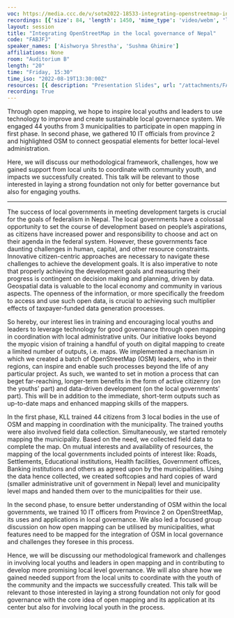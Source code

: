```yaml
---
voc: https://media.ccc.de/v/sotm2022-18533-integrating-openstreetmap-in-the-local-governance-of-nepal
recordings: [{'size': 84, 'length': 1450, 'mime_type': 'video/webm', 'language': 'eng', 'filename': 'sotm2022-18533-eng-Integrating_OpenStreetMap_in_the_local_governance_of_Nepal_webm-hd.webm', 'state': 'new', 'folder': 'webm-hd', 'high_quality': True, 'width': 1920, 'height': 1080, 'updated_at': '2022-09-24T18:59:52.559+02:00', 'recording_url': 'https://cdn.media.ccc.de/events/sotm/2022/webm-hd/sotm2022-18533-eng-Integrating_OpenStreetMap_in_the_local_governance_of_Nepal_webm-hd.webm', 'url': 'https://api.media.ccc.de/public/recordings/61981', 'event_url': 'https://api.media.ccc.de/public/events/a75fcaac-17fd-5015-b19f-bde6fe3e5d5c', 'conference_url': 'https://api.media.ccc.de/public/conferences/sotm2022'}, {'size': 43, 'length': 1450, 'mime_type': 'video/webm', 'language': 'eng', 'filename': 'sotm2022-18533-eng-Integrating_OpenStreetMap_in_the_local_governance_of_Nepal_webm-sd.webm', 'state': 'new', 'folder': 'webm-sd', 'high_quality': False, 'width': 720, 'height': 576, 'updated_at': '2022-09-24T18:52:04.870+02:00', 'recording_url': 'https://cdn.media.ccc.de/events/sotm/2022/webm-sd/sotm2022-18533-eng-Integrating_OpenStreetMap_in_the_local_governance_of_Nepal_webm-sd.webm', 'url': 'https://api.media.ccc.de/public/recordings/61978', 'event_url': 'https://api.media.ccc.de/public/events/a75fcaac-17fd-5015-b19f-bde6fe3e5d5c', 'conference_url': 'https://api.media.ccc.de/public/conferences/sotm2022'}, {'size': 21, 'length': 1427, 'mime_type': 'audio/mpeg', 'language': 'eng', 'filename': 'sotm2022-18533-eng-Integrating_OpenStreetMap_in_the_local_governance_of_Nepal_mp3.mp3', 'state': 'new', 'folder': 'mp3', 'high_quality': False, 'width': 0, 'height': 0, 'updated_at': '2022-09-24T18:40:03.455+02:00', 'recording_url': 'https://cdn.media.ccc.de/events/sotm/2022/mp3/sotm2022-18533-eng-Integrating_OpenStreetMap_in_the_local_governance_of_Nepal_mp3.mp3', 'url': 'https://api.media.ccc.de/public/recordings/61973', 'event_url': 'https://api.media.ccc.de/public/events/a75fcaac-17fd-5015-b19f-bde6fe3e5d5c', 'conference_url': 'https://api.media.ccc.de/public/conferences/sotm2022'}, {'size': 30, 'length': 1450, 'mime_type': 'video/mp4', 'language': 'eng', 'filename': 'sotm2022-18533-eng-Integrating_OpenStreetMap_in_the_local_governance_of_Nepal_sd.mp4', 'state': 'new', 'folder': 'h264-sd', 'high_quality': False, 'width': 720, 'height': 576, 'updated_at': '2022-09-24T18:36:16.036+02:00', 'recording_url': 'https://cdn.media.ccc.de/events/sotm/2022/h264-sd/sotm2022-18533-eng-Integrating_OpenStreetMap_in_the_local_governance_of_Nepal_sd.mp4', 'url': 'https://api.media.ccc.de/public/recordings/61971', 'event_url': 'https://api.media.ccc.de/public/events/a75fcaac-17fd-5015-b19f-bde6fe3e5d5c', 'conference_url': 'https://api.media.ccc.de/public/conferences/sotm2022'}, {'size': 52, 'length': 1450, 'mime_type': 'video/mp4', 'language': 'eng', 'filename': 'sotm2022-18533-eng-Integrating_OpenStreetMap_in_the_local_governance_of_Nepal_hd.mp4', 'state': 'new', 'folder': 'h264-hd', 'high_quality': True, 'width': 1920, 'height': 1080, 'updated_at': '2022-09-24T18:28:42.333+02:00', 'recording_url': 'https://cdn.media.ccc.de/events/sotm/2022/h264-hd/sotm2022-18533-eng-Integrating_OpenStreetMap_in_the_local_governance_of_Nepal_hd.mp4', 'url': 'https://api.media.ccc.de/public/recordings/61965', 'event_url': 'https://api.media.ccc.de/public/events/a75fcaac-17fd-5015-b19f-bde6fe3e5d5c', 'conference_url': 'https://api.media.ccc.de/public/conferences/sotm2022'}]
layout: session
title: "Integrating OpenStreetMap in the local governance of Nepal"
code: "FABJFJ"
speaker_names: ['Aishworya Shrestha', 'Sushma Ghimire']
affiliations: None
room: "Auditorium B"
length: "20"
time: "Friday, 15:30"
time_iso: "2022-08-19T13:30:00Z"
resources: [{ description: "Presentation Slides", url: "/attachments/FABJFJ_Integrating_OSM_in_the_local_governance_of_Nepal_XwirWca.pdf" }]
recording: True
---
```


Through open mapping, we hope to inspire local youths and leaders to use technology to improve and create sustainable local governance system. We engaged 44 youths from 3 municipalities to participate in open mapping in first phase. In second phase, we gathered 10 IT officials from province 2 and highlighted OSM to connect geospatial elements for better local-level administration. 

Here, we will discuss our methodological framework, challenges, how we gained support from local units to coordinate with community youth, and impacts we successfully created. This talk will be relevant to those interested in laying a strong foundation not only for better governance but also for engaging youths.

<hr>

The success of local governments in meeting development targets is crucial for the goals of federalism in Nepal. The local governments have a colossal opportunity to set the course of development based on people’s aspirations, as citizens have increased power and responsibility to choose and act on their agenda in the federal system. However, these governments face daunting challenges in human, capital, and other resource constraints. Innovative citizen-centric approaches are necessary to navigate these challenges to achieve the development goals. It is also imperative to note that properly achieving the development goals and measuring their progress is contingent on decision making and planning, driven by data. Geospatial data is valuable to the local economy and community in various aspects. The openness of the information, or more specifically the freedom to access and use such open data, is crucial to achieving such multiplier effects of taxpayer-funded data generation processes.

So hereby, our interest lies in training and encouraging local youths and leaders to leverage technology for good governance through open mapping in coordination with local administrative units. Our initiative looks beyond the myopic vision of training a handful of youth on digital mapping to create a limited number of outputs, i.e. maps. We implemented a mechanism in which we created a batch of OpenStreetMap (OSM) leaders, who in their regions, can inspire and enable such processes beyond the life of any particular project. As such, we wanted to set in motion a process that can beget far-reaching, longer-term benefits in the form of active citizenry (on the youths’ part) and data-driven development (on the local governments’ part). This will be in addition to the immediate, short-term outputs such as up-to-date maps and enhanced mapping skills of the mappers.

In the first phase, KLL trained 44 citizens from 3 local bodies in the use of OSM and mapping in coordination with the municipality. The trained youths were also involved field data collection. Simultaneously, we started remotely mapping the municipality. Based on the need, we collected field data to complete the map. On mutual interests and availability of resources, the mapping of the local governments included points of interest like: Roads, Settlements, Educational institutions, Health facilities, Government offices, Banking institutions and others as agreed upon by the municipalities. Using the data hence collected, we created softcopies and hard copies of ward (smaller administrative unit of government in Nepal) level and municipality level maps and handed them over to the municipalities for their use.

In the second phase, to ensure better understanding of OSM within the local governments, we trained 10 IT officers from Province 2 on OpenStreetMap, its uses and applications in local governance. We also led a focused group discussion on how open mapping can be utilised by municipalities, what features need to be mapped for the integration of OSM in local governance and challenges they foresee in this process.

Hence, we will be discussing our methodological framework and challenges in involving local youths and leaders in open mapping and in contributing to develop more promising local level governance. We will also share how we gained needed support from the local units to coordinate with the youth of the community and the impacts we successfully created. This talk will be relevant to those interested in laying a strong foundation not only for good governance with the core idea of open mapping and its application at its center but also for involving local youth in the process.

